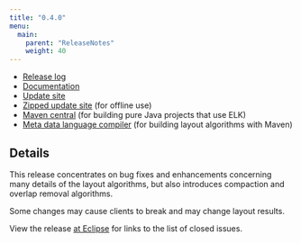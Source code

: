 ```yaml
---
title: "0.4.0"
menu:
  main:
    parent: "ReleaseNotes"
    weight: 40
---
```


* [Release log](https://projects.eclipse.org/projects/modeling.elk/releases/0.4.0)
* [Documentation](http://download.eclipse.org/elk/updates/releases/0.4.0/elk-0.4.0-docs.zip)
* [Update site](http://download.eclipse.org/elk/updates/releases/0.4.0/)
* [Zipped update site](http://download.eclipse.org/elk/updates/releases/0.4.0/elk-0.4.0.zip) (for offline use)
* [Maven central](https://repo.maven.apache.org/maven2/org/eclipse/elk/) (for building pure Java projects that use ELK)
* [Meta data language compiler](http://download.eclipse.org/elk/maven/releases/0.4.0) (for building layout algorithms with Maven)



## Details

This release concentrates on bug fixes and enhancements concerning many details of the layout algorithms, but also introduces compaction and overlap removal algorithms.

Some changes may cause clients to break and may change layout results.

View the release [at Eclipse](https://projects.eclipse.org/projects/modeling.elk/releases/0.4.0) for links to the list of closed issues.
